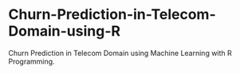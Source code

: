 # Churn-Prediction-in-Telecom-Domain-using-R
Churn Prediction in Telecom Domain using Machine Learning with R Programming.
